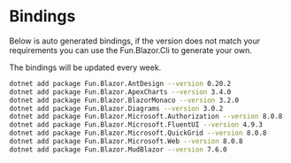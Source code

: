 # Bindings

Below is auto generated bindings, if the version does not match your requirements you can use the Fun.Blazor.Cli to generate your own.

The bindings will be updated every week.

```bash
dotnet add package Fun.Blazor.AntDesign --version 0.20.2
dotnet add package Fun.Blazor.ApexCharts --version 3.4.0
dotnet add package Fun.Blazor.BlazorMonaco --version 3.2.0
dotnet add package Fun.Blazor.Diagrams --version 3.0.2
dotnet add package Fun.Blazor.Microsoft.Authorization --version 8.0.8
dotnet add package Fun.Blazor.Microsoft.FluentUI --version 4.9.3
dotnet add package Fun.Blazor.Microsoft.QuickGrid --version 8.0.8
dotnet add package Fun.Blazor.Microsoft.Web --version 8.0.8
dotnet add package Fun.Blazor.MudBlazor --version 7.6.0
```
